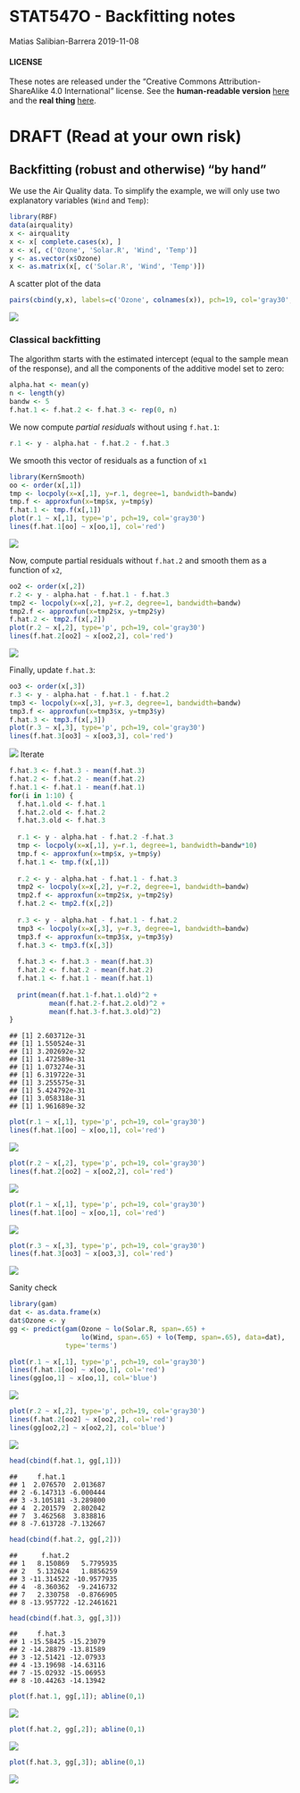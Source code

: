 STAT547O - Backfitting notes
================
Matias Salibian-Barrera
2019-11-08

#### LICENSE

These notes are released under the “Creative Commons
Attribution-ShareAlike 4.0 International” license. See the
**human-readable version**
[here](https://creativecommons.org/licenses/by-sa/4.0/) and the **real
thing**
[here](https://creativecommons.org/licenses/by-sa/4.0/legalcode).

# DRAFT (Read at your own risk)

## Backfitting (robust and otherwise) “by hand”

We use the Air Quality data. To simplify the example, we will only use
two explanatory variables (`Wind` and `Temp`):

``` r
library(RBF)
data(airquality)
x <- airquality
x <- x[ complete.cases(x), ]
x <- x[, c('Ozone', 'Solar.R', 'Wind', 'Temp')]
y <- as.vector(x$Ozone)
x <- as.matrix(x[, c('Solar.R', 'Wind', 'Temp')])
```

A scatter plot of the data

``` r
pairs(cbind(y,x), labels=c('Ozone', colnames(x)), pch=19, col='gray30', cex=1.5)
```

![](Example-backfitting_files/figure-gfm/scatter-1.png)<!-- -->

### Classical backfitting

The algorithm starts with the estimated intercept (equal to the sample
mean of the response), and all the components of the additive model set
to zero:

``` r
alpha.hat <- mean(y)
n <- length(y)
bandw <- 5
f.hat.1 <- f.hat.2 <- f.hat.3 <- rep(0, n)
```

We now compute *partial residuals* without using `f.hat.1`:

``` r
r.1 <- y - alpha.hat - f.hat.2 - f.hat.3
```

We smooth this vector of residuals as a function of `x1`

``` r
library(KernSmooth)
oo <- order(x[,1])
tmp <- locpoly(x=x[,1], y=r.1, degree=1, bandwidth=bandw)
tmp.f <- approxfun(x=tmp$x, y=tmp$y)
f.hat.1 <- tmp.f(x[,1])
plot(r.1 ~ x[,1], type='p', pch=19, col='gray30')
lines(f.hat.1[oo] ~ x[oo,1], col='red')
```

![](Example-backfitting_files/figure-gfm/smooth.1-1.png)<!-- -->

Now, compute partial residuals without `f.hat.2` and smooth them as a
function of `x2`,

``` r
oo2 <- order(x[,2])
r.2 <- y - alpha.hat - f.hat.1 - f.hat.3
tmp2 <- locpoly(x=x[,2], y=r.2, degree=1, bandwidth=bandw)
tmp2.f <- approxfun(x=tmp2$x, y=tmp2$y)
f.hat.2 <- tmp2.f(x[,2])
plot(r.2 ~ x[,2], type='p', pch=19, col='gray30')
lines(f.hat.2[oo2] ~ x[oo2,2], col='red')
```

![](Example-backfitting_files/figure-gfm/smooth.2-1.png)<!-- -->

Finally, update `f.hat.3`:

``` r
oo3 <- order(x[,3])
r.3 <- y - alpha.hat - f.hat.1 - f.hat.2
tmp3 <- locpoly(x=x[,3], y=r.3, degree=1, bandwidth=bandw)
tmp3.f <- approxfun(x=tmp3$x, y=tmp3$y)
f.hat.3 <- tmp3.f(x[,3])
plot(r.3 ~ x[,3], type='p', pch=19, col='gray30')
lines(f.hat.3[oo3] ~ x[oo3,3], col='red')
```

![](Example-backfitting_files/figure-gfm/smooth.3-1.png)<!-- --> Iterate

``` r
f.hat.3 <- f.hat.3 - mean(f.hat.3)
f.hat.2 <- f.hat.2 - mean(f.hat.2)
f.hat.1 <- f.hat.1 - mean(f.hat.1)
for(i in 1:10) {
  f.hat.1.old <- f.hat.1
  f.hat.2.old <- f.hat.2
  f.hat.3.old <- f.hat.3
  
  r.1 <- y - alpha.hat - f.hat.2 -f.hat.3
  tmp <- locpoly(x=x[,1], y=r.1, degree=1, bandwidth=bandw*10)
  tmp.f <- approxfun(x=tmp$x, y=tmp$y)
  f.hat.1 <- tmp.f(x[,1])
  
  r.2 <- y - alpha.hat - f.hat.1 - f.hat.3
  tmp2 <- locpoly(x=x[,2], y=r.2, degree=1, bandwidth=bandw)
  tmp2.f <- approxfun(x=tmp2$x, y=tmp2$y)
  f.hat.2 <- tmp2.f(x[,2])
  
  r.3 <- y - alpha.hat - f.hat.1 - f.hat.2
  tmp3 <- locpoly(x=x[,3], y=r.3, degree=1, bandwidth=bandw)
  tmp3.f <- approxfun(x=tmp3$x, y=tmp3$y)
  f.hat.3 <- tmp3.f(x[,3])
  
  f.hat.3 <- f.hat.3 - mean(f.hat.3)
  f.hat.2 <- f.hat.2 - mean(f.hat.2)
  f.hat.1 <- f.hat.1 - mean(f.hat.1)
  
  print(mean(f.hat.1-f.hat.1.old)^2 + 
          mean(f.hat.2-f.hat.2.old)^2 +
          mean(f.hat.3-f.hat.3.old)^2)
}
```

    ## [1] 2.603712e-31
    ## [1] 1.550524e-31
    ## [1] 3.202692e-32
    ## [1] 1.472589e-31
    ## [1] 1.073274e-31
    ## [1] 6.319722e-31
    ## [1] 3.255575e-31
    ## [1] 5.424792e-31
    ## [1] 3.058318e-31
    ## [1] 1.961689e-32

``` r
plot(r.1 ~ x[,1], type='p', pch=19, col='gray30')
lines(f.hat.1[oo] ~ x[oo,1], col='red')
```

![](Example-backfitting_files/figure-gfm/iterate-1.png)<!-- -->

``` r
plot(r.2 ~ x[,2], type='p', pch=19, col='gray30')
lines(f.hat.2[oo2] ~ x[oo2,2], col='red')
```

![](Example-backfitting_files/figure-gfm/iterate-2.png)<!-- -->

``` r
plot(r.1 ~ x[,1], type='p', pch=19, col='gray30')
lines(f.hat.1[oo] ~ x[oo,1], col='red')
```

![](Example-backfitting_files/figure-gfm/iterate-3.png)<!-- -->

``` r
plot(r.3 ~ x[,3], type='p', pch=19, col='gray30')
lines(f.hat.3[oo3] ~ x[oo3,3], col='red')
```

![](Example-backfitting_files/figure-gfm/iterate-4.png)<!-- -->

Sanity check

``` r
library(gam)
dat <- as.data.frame(x)
dat$Ozone <- y
gg <- predict(gam(Ozone ~ lo(Solar.R, span=.65) +
                  lo(Wind, span=.65) + lo(Temp, span=.65), data=dat),
              type='terms')

plot(r.1 ~ x[,1], type='p', pch=19, col='gray30')
lines(f.hat.1[oo] ~ x[oo,1], col='red')
lines(gg[oo,1] ~ x[oo,1], col='blue')
```

![](Example-backfitting_files/figure-gfm/trygam-1.png)<!-- -->

``` r
plot(r.2 ~ x[,2], type='p', pch=19, col='gray30')
lines(f.hat.2[oo2] ~ x[oo2,2], col='red')
lines(gg[oo2,2] ~ x[oo2,2], col='blue')
```

![](Example-backfitting_files/figure-gfm/trygam-2.png)<!-- -->

``` r
head(cbind(f.hat.1, gg[,1]))
```

    ##     f.hat.1          
    ## 1  2.076570  2.013687
    ## 2 -6.147313 -6.000444
    ## 3 -3.105181 -3.289800
    ## 4  2.201579  2.802042
    ## 7  3.462568  3.838816
    ## 8 -7.613728 -7.132667

``` r
head(cbind(f.hat.2, gg[,2]))
```

    ##      f.hat.2            
    ## 1   8.150869   5.7795935
    ## 2   5.132624   1.8856259
    ## 3 -11.314522 -10.9577935
    ## 4  -8.360362  -9.2416732
    ## 7   2.330758  -0.8766905
    ## 8 -13.957722 -12.2461621

``` r
head(cbind(f.hat.3, gg[,3]))
```

    ##     f.hat.3          
    ## 1 -15.58425 -15.23079
    ## 2 -14.28879 -13.81589
    ## 3 -12.51421 -12.07933
    ## 4 -13.19698 -14.63116
    ## 7 -15.02932 -15.06953
    ## 8 -10.44263 -14.13942

``` r
plot(f.hat.1, gg[,1]); abline(0,1)
```

![](Example-backfitting_files/figure-gfm/trygam-3.png)<!-- -->

``` r
plot(f.hat.2, gg[,2]); abline(0,1)
```

![](Example-backfitting_files/figure-gfm/trygam-4.png)<!-- -->

``` r
plot(f.hat.3, gg[,3]); abline(0,1)
```

![](Example-backfitting_files/figure-gfm/trygam-5.png)<!-- -->
